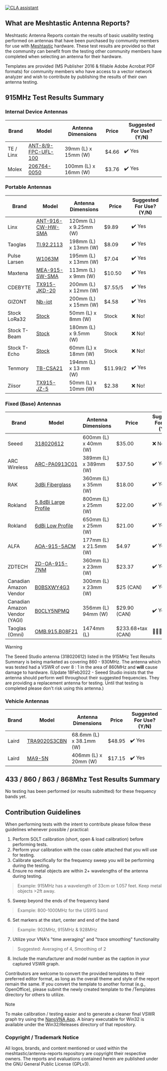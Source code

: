 [![CLA assistant](https://cla-assistant.io/readme/badge/meshtastic/antenna-reports)](https://cla-assistant.io/meshtastic/antenna-reports)

## What are Meshtastic Antenna Reports?

Meshtastic Antenna Reports contain the results of basic usability testing performed on antennas that have been purchased by community members for use with [Meshtastic](https://www.meshtastic.org) hardware. These test results are provided so that the community can benefit from the testing other community members have completed when selecting an antenna for their hardware.

Templates are provided (MS Publisher 2016 & fillable Adobe Acrobat PDF formats) for community members who have access to a vector network analyzer and wish to contribute by publishing the results of their own antenna testing.

## 915MHz Test Results Summary

### Internal Device Antennas

| Brand | Model | Antenna Dimensions | Price | Suggested For Use? (Y/N) |
| --- | --- | --- | --- | --- |
| TE / Linx | [ANT-8/9-FPC-UFL-100](PDFs/ANT-89-FPC-UFL-100.pdf) | 39mm (L) x 15mm (W) | $4.66 | ✔️ Yes |
| Molex | [206764-0050](PDFs/206764-0050.pdf) | 100mm (L) x 16mm (W) | $3.76 | ✔️ Yes |

### Portable Antennas

| Brand | Model | Antenna Dimensions | Price | Suggested For Use? (Y/N) |
| --- | --- | --- | --- | --- |
| Linx | [ANT-916-CW-HW-SMA](PDFs/ANT-916-CW-HW-SMA.pdf) | 120mm (L) x 9.25mm (W) | $9.89 | ✔️ Yes |
| Taoglas | [TI.92.2113](PDFs/TI.92.2113.pdf) | 198mm (L) x 13mm (W) | $8.09 | ✔️ Yes |
| Pulse Larsen | [W1063M](PDFs/W1063M.pdf) | 195mm (L) x 13mm (W) | $7.04 | ✔️ Yes |
| Maxtena | [MEA-915-SW-SMA](PDFs/MEA-915-SW-SMA.pdf) | 113mm (L) x 9mm (W) | $10.50 | ✔️ Yes |
| CDEBYTE | [TX915-JKD-20](PDFs/CDEBYTE_TX915-JKD-20.pdf) | 200mm (L) x 12mm (W) | $7.55/5 | ✔️ Yes |
| GIZONT | [Nb-iot](PDFs/Gizont_Nb-iot.pdf) | 200mm (L) x 15mm (W) | $4.58 | ✔️ Yes |
| Stock LoRa32 | [Stock](PDFs/Stock_LoRa32V21161.pdf) | 50mm (L) x 8mm (W) | Stock | ❌ No! |
| Stock T-Beam | [Stock](PDFs/Stock_T-Beam.pdf) | 180mm (L) x 9.5mm (W) | Stock | ❌ No! |
| Stock T-Echo | [Stock](PDFs/Stock_T-Echo.pdf) | 60mm (L) x 18mm (W) | Stock | ❌ No! |
| Tenmory | [TB-CSA21](PDFs/Tenmory_TB-CSA21.pdf) | 194mm (L) x 13 mm (W) | $11.99/2 | ✔️ Yes |
| Ziisor | [TX915-JZ-5](PDFs/Ziisor_TX915-JZ-5.pdf) | 50mm (L) x 10mm (W) | $2.38 | ❌ No! |


### Fixed (Base) Antennas

| Brand | Model | Antenna Dimensions | Price | Suggested For Use? (Y/N) |
| --- | --- | --- | --- | --- |
| Seeed | [318020612](PDFs/318020612.pdf) | 600mm (L) x 40mm (W) | $35.00 | ❌ No! |
| ARC Wireless | [ARC-PA0913C01](PDFs/ARC-PA0913C01.pdf) | 389mm (L) x 389mm (W) | $37.50 | ✔️ Yes |
| RAK | [3dBi Fiberglass](PDFs/RAK-3dBi.pdf) | 360mm (L) x 35mm (W) | $18.00 | ✔️ Yes |
| Rokland | [5.8dBi Large Profile](PDFs/Rockland-5_8dBi-Large-Profile.pdf) | 800mm (L) x 25mm (W) | $22.00 | ✔️ Yes |
| Rokland | [6dBi Low Profile](PDFs/Rockland-6dBi-Low-Profile.pdf) | 650mm (L) x 25mm (W) | $21.00 | ✔️ Yes |
| ALFA | [AOA-915-5ACM](PDFs/AOA-915-5ACM.pdf) | 177mm (L) x 21.5mm (W) | $4.97 | ✔️ Yes |
| ZDTECH | [ZD-OA-915-7NM](PDFs/ZDTECH-ZD-OA-915-7NM.pdf) | 360mm (L) x 23mm (W) | $23.37 | ✔️ Yes |
| Canadian Amazon Vendor | [B0BSXWY4G3](PDFs/B0BSXWY4G3.pdf) | 300mm (L) x 23mm (W) | $25 (CAN) | ✔️ Yes |
| Canadian Amazon Vendor (YAGI) | [B0CLY5NPMQ](PDFs/B0CLY5NPMQ.pdf) | 356mm (L) 94mm (W) | $29.90 (CAN) | ✔️ Yes |
| Taoglas (Omni) | [OMB.915.B08F21](PDFs/Taoglas_Barracuda_OMB.915.B0_1475mm_8dbi.pdf) | 1474mm (L) | $233.68+tax (CAN) | 🤷‍♂️💸💸 |

> [!WARNING] 
> The Seeed Studio antenna (318020612) listed in the 915MHz Test Results Summary is being marketed as covering 860 - 930MHz. The antenna which was tested had a VSWR of over 8 : 1 in the area of 860MHz and **will** cause damage to hardware. (Update 18Feb2022 - Seeed Studio insists that the antenna should perform well throughout their suggested frequencies. They are providing a replacement antenna for testing. Until that testing is completed please don't risk using this antenna.)

### Vehicle Antennas

| Brand | Model | Antenna Dimensions | Price | Suggested For Use? (Y/N) |
| --- | --- | --- | --- | --- |
| Laird | [TRA9020S3CBN](PDFs/TRA9020S3CBN.pdf) | 68.6mm (L) x 38.1mm (W) | $48.95 | ✔️ Yes |
| Laird | [MA9-5N](PDFs/MA9-5N.pdf) | 406mm (L) x 20mm (W) | $17.15 | ✔️ Yes |

## 433 / 860 / 863 / 868Mhz Test Results Summary

No testing has been performed (or results submitted) for these frequency bands yet.

## Contribution Guidelines

When performing tests with the intent to contribute please follow these guidelines whenever possible / practical: 

1. Perform SOLT calibration (short, open & load calibration) before performing tests.
2. Perform your calibration with the coax cable attached that you will use for testing.
3. Calibrate specifically for the frequency sweep you will be performing during the testing.
4. Ensure no metal objects are within 2+ wavelengths of the antenna during testing.
> Example: 915MHz has a wavelength of 33cm or 1.057 feet. Keep metal objects >2ft away.
5. Sweep beyond the ends of the frequency band
> Example: 800-1000MHz for the US915 band
6. Set markers at the start, center and end of the band
> Example: 902MHz, 915MHz & 928MHz
7. Utilize your VNA's "time averaging" and "trace smoothing" functionality
> Suggested: Averaging of 4, Smoothing of 2
8. Include the manufacturer and model number as the caption in your captured VSWR graph.

Contributors are welcome to convert the provided templates to their preferred editor format, as long as the overall theme and style of the report remain the same. If you convert the template to another format (e.g., OpenOffice), please submit the newly created template to the /Templates directory for others to utilize.

> [!Note]
> To make calibration / testing easier and to generate a cleaner final VSWR graph try using the [NanoVNA App](http://github.com/OneOfEleven/NanoVNA-App). A binary executable for Win32 is available under the Win32/Releases directory of that repository.

### Copyright / Trademark Notice

All logos, brands, and content mentioned or used within the meshtastic/antenna-reports repository are copyright their respective owners. The reports and evaluations contained herein are published under the GNU General Public License (GPLv3).
